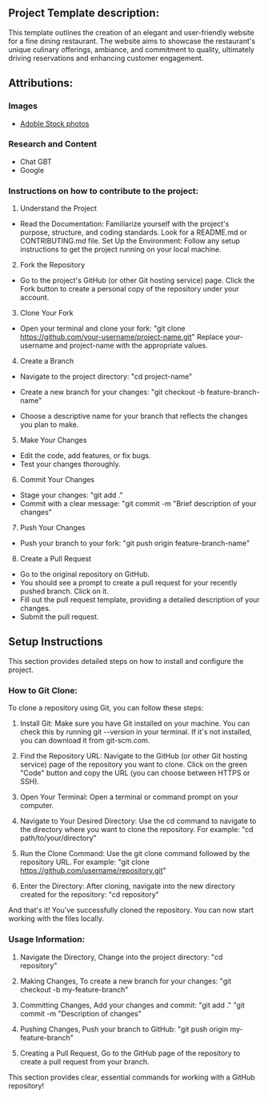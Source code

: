 ## Project Template description:

This template outlines the creation of an elegant and user-friendly website for a fine dining restaurant. The website aims to showcase the restaurant's unique culinary offerings, ambiance, and commitment to quality, ultimately driving reservations and enhancing customer engagement.

## Attributions:

### Images

- [Adoble Stock photos](https://stock.adobe.com/ch_fr/images/dine-in-style-tables-ready-at-a-large-luxury-restaurant-with-modern-ambiance-generative-ai/577473737)

### Research and Content

- Chat GBT
- Google

### Instructions on how to contribute to the project:

1. Understand the Project

- Read the Documentation: Familiarize yourself with the project's purpose, structure, and coding standards. Look for a README.md or CONTRIBUTING.md file.
  Set Up the Environment: Follow any setup instructions to get the project running on your local machine.

2. Fork the Repository

- Go to the project's GitHub (or other Git hosting service) page.
  Click the Fork button to create a personal copy of the repository under your account.

3. Clone Your Fork

- Open your terminal and clone your fork: "git clone https://github.com/your-username/project-name.git"
  Replace your-username and project-name with the appropriate values.

4. Create a Branch

- Navigate to the project directory: "cd project-name"

- Create a new branch for your changes: "git checkout -b feature-branch-name"

- Choose a descriptive name for your branch that reflects the changes you plan to make.

5. Make Your Changes

- Edit the code, add features, or fix bugs.
- Test your changes thoroughly.

6. Commit Your Changes

- Stage your changes: "git add ."
- Commit with a clear message: "git commit -m "Brief description of your changes"

7. Push Your Changes

- Push your branch to your fork: "git push origin feature-branch-name"

8. Create a Pull Request

- Go to the original repository on GitHub.
- You should see a prompt to create a pull request for your recently pushed branch. Click on it.
- Fill out the pull request template, providing a detailed description of your changes.
- Submit the pull request.

## Setup Instructions

This section provides detailed steps on how to install and configure the project.

### How to Git Clone:

To clone a repository using Git, you can follow these steps:

1. Install Git: Make sure you have Git installed on your machine. You can check this by running git --version in your terminal. If it's not installed, you can download it from git-scm.com.

2. Find the Repository URL: Navigate to the GitHub (or other Git hosting service) page of the repository you want to clone. Click on the green "Code" button and copy the URL (you can choose between HTTPS or SSH).

3. Open Your Terminal: Open a terminal or command prompt on your computer.

4. Navigate to Your Desired Directory: Use the cd command to navigate to the directory where you want to clone the repository. For example: "cd path/to/your/directory"

5. Run the Clone Command: Use the git clone command followed by the repository URL. For example: "git clone https://github.com/username/repository.git"

6. Enter the Directory: After cloning, navigate into the new directory created for the repository: "cd repository"

And that's it! You've successfully cloned the repository. You can now start working with the files locally.

### Usage Information:

1. Navigate the Directory, Change into the project directory: "cd repository"

2. Making Changes, To create a new branch for your changes: "git checkout -b my-feature-branch"

3. Committing Changes, Add your changes and commit: "git add ." "git commit -m "Description of changes"

4. Pushing Changes, Push your branch to GitHub: "git push origin my-feature-branch"

5. Creating a Pull Request, Go to the GitHub page of the repository to create a pull request from your branch.

This section provides clear, essential commands for working with a GitHub repository!
